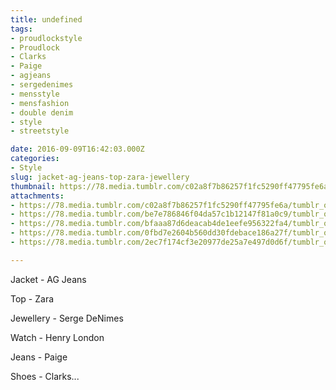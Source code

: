 ```yaml
---
title: undefined
tags:
- proudlockstyle
- Proudlock
- Clarks
- Paige
- agjeans
- sergedenimes
- mensstyle
- mensfashion
- double denim
- style
- streetstyle

date: 2016-09-09T16:42:03.000Z
categories:
- Style
slug: jacket-ag-jeans-top-zara-jewellery
thumbnail: https://78.media.tumblr.com/c02a8f7b86257f1fc5290ff47795fe6a/tumblr_od8x25hWTW1rhrm24o1_1280.jpg
attachments:
- https://78.media.tumblr.com/c02a8f7b86257f1fc5290ff47795fe6a/tumblr_od8x25hWTW1rhrm24o1_1280.jpg
- https://78.media.tumblr.com/be7e786846f04da57c1b12147f81a0c9/tumblr_od8x25hWTW1rhrm24o2_1280.jpg
- https://78.media.tumblr.com/bfaaa87d6deacab4de1eefe956322fa4/tumblr_od8x25hWTW1rhrm24o3_1280.jpg
- https://78.media.tumblr.com/0fbd7e2604b560dd30fdebace186a27f/tumblr_od8x25hWTW1rhrm24o4_1280.jpg
- https://78.media.tumblr.com/2ec7f174cf3e20977de25a7e497d0d6f/tumblr_od8x25hWTW1rhrm24o5_1280.jpg

---
```


Jacket - AG Jeans 

  Top - Zara 

  Jewellery - Serge DeNimes 

  Watch - Henry London  

  Jeans - Paige 

  Shoes - Clarks...
